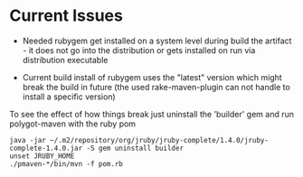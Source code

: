 Current Issues
==============

* Needed rubygem get installed on a system level during build the artifact - 
  it does not go into the distribution or gets installed on run via distribution executable

* Current build install of rubygem uses the "latest" version which might break the build in future
  (the used rake-maven-plugin can not handle to install a specific version)

To see the effect of how things break just uninstall the 'builder' gem and run polygot-maven with the ruby pom

    java -jar ~/.m2/repository/org/jruby/jruby-complete/1.4.0/jruby-complete-1.4.0.jar -S gem uninstall builder
    unset JRUBY_HOME
    ./pmaven-*/bin/mvn -f pom.rb
